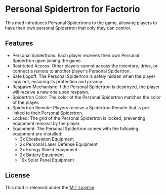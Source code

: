# Personal Spidertron for Factorio

This mod introduces Personal Spidertrons to the game, allowing players to have their own personal Spidertron that only they can control.

## Features

- Personal Spidertrons: Each player receives their own Personal Spidertron upon joining the game.
- Restricted Access: Other players cannot access the inventory, drive, or connect a remote to another player's Personal Spidertron.
- Safe Logoff: The Personal Spidertron is safely hidden when the player logs out, ensuring its protection and privacy.
- Respawn Mechanism: If the Personal Spidertron is destroyed, the player will receive a new one upon respawn.
- Spidertron Color: The color of the Personal Spidertron matches the color of the player.
- Spidertron Remote: Players receive a Spidertron Remote that is pre-linked to their Personal Spidertron.
- Locked: The grid of the Personal Spidertron is locked, preventing equipment removal by the player.
- Equipment: The Personal Spidertron comes with the following equipment pre-installed:
    - 3x Exoskeleton Equipment
    - 2x Personal Laser Defense Equipment
    - 2x Energy Shield Equipment
    - 2x Battery Equipment
    - 16x Solar Panel Equipment

## License

This mod is released under the [MIT License](https://opensource.org/licenses/MIT).
